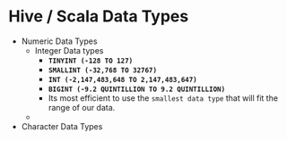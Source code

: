 # Hive / Scala Data Types
- Numeric Data Types
    - Integer Data types
        - **`TINYINT (-128 TO 127)`**
        - **`SMALLINT (-32,768 TO 32767)`**
        - **`INT (-2,147,483,648 TO 2,147,483,647)`**
        - **`BIGINT (-9.2 QUINTILLION TO 9.2 QUINTILLION)`**
        - Its most efficient to use the `smallest data type` that will fit the range of our data.
    - 
- Character Data Types